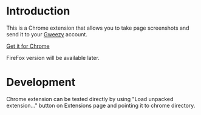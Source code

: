 # Introduction
This is a Chrome extension that allows you to take page screenshots and send it to your [Gweezy](http://www.gweezy.com/gweezy/main) account.

[Get it for Chrome](https://chrome.google.com/webstore)

FireFox version will be available later.

# Development

Chrome extension can be tested directly by using "Load unpacked extension..."
button on Extensions page and pointing it to chrome directory.